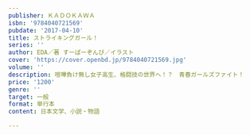 ```yaml
---
publisher: ＫＡＤＯＫＡＷＡ
isbn: '9784040721569'
pubdate: '2017-04-10'
title: ストライキングガール！
series: ''
author: EDA／著 すーぱーぞんび／イラスト
cover: 'https://cover.openbd.jp/9784040721569.jpg'
volume: ''
description: 喧嘩負け無し女子高生、格闘技の世界へ！？　青春ガールズファイト！
price: '1200'
genre: ''
target: 一般
format: 単行本
content: 日本文学、小説・物語

---
```

